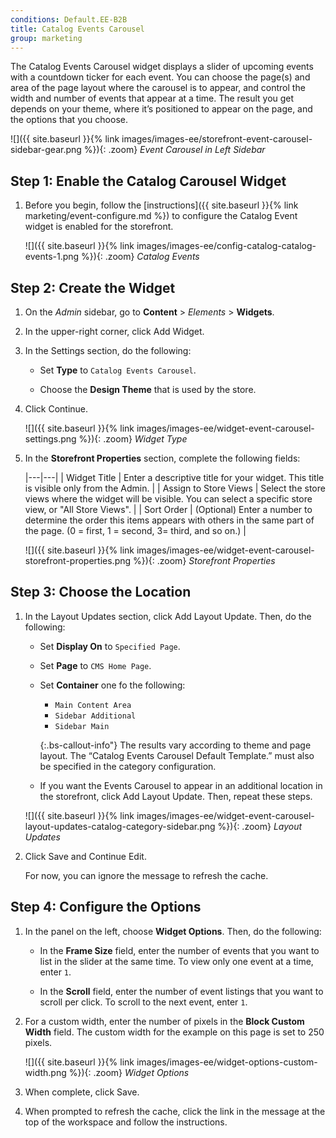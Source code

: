 ```yaml
---
conditions: Default.EE-B2B
title: Catalog Events Carousel
group: marketing
---
```


The Catalog Events Carousel widget displays a slider of upcoming events with a countdown ticker for each event. You can choose the page(s) and area of the page layout where the carousel is to appear, and control the width and number of events that appear at a time. The result you get depends on your theme, where it’s positioned to appear on the page, and the options that you choose.

![]({{ site.baseurl }}{% link images/images-ee/storefront-event-carousel-sidebar-gear.png %}){: .zoom}
_Event Carousel in Left Sidebar_

## Step 1: Enable the Catalog Carousel Widget

1. Before you begin, follow the [instructions]({{ site.baseurl }}{% link marketing/event-configure.md %}) to configure the Catalog Event widget is enabled for the storefront.

    ![]({{ site.baseurl }}{% link images/images-ee/config-catalog-catalog-events-1.png %}){: .zoom}
    _Catalog Events_

## Step 2: Create the Widget

1. On the _Admin_ sidebar, go to **Content** > _Elements_ > **Widgets**.

1. In the upper-right corner, click <span class="btn">Add Widget</span>.

1. In the Settings section, do the following:

    - Set **Type** to `Catalog Events Carousel`.

    - Choose the **Design Theme** that is used by the store.

1. Click <span class="btn">Continue</span>.

    ![]({{ site.baseurl }}{% link images/images-ee/widget-event-carousel-settings.png %}){: .zoom}
    *Widget Type*

1. In the **Storefront Properties** section, complete the following fields:

    |---|---|
    | Widget Title | Enter a descriptive title for your widget. This title is visible only from the Admin. |
    | Assign to Store Views | Select the store views where the widget will be visible. You can select a specific store view, or "All Store Views". |
    | Sort Order | (Optional) Enter a number to determine the order this items appears with others in the same part of the page. (0 = first, 1 = second, 3= third, and so on.) |

    ![]({{ site.baseurl }}{% link images/images-ee/widget-event-carousel-storefront-properties.png %}){: .zoom}
    _Storefront Properties_

## Step 3: Choose the Location

1. In the Layout Updates section, click <span class="btn">Add Layout Update</span>. Then, do the following:

    - Set **Display On** to `Specified Page`.

    - Set **Page** to `CMS Home Page`.

    - Set **Container** one fo the following:

      - `Main Content Area`
      - `Sidebar Additional`
      - `Sidebar Main`

       {:.bs-callout-info"}
       The results vary according to theme and page layout. The “Catalog Events Carousel Default Template.” must also be specified in the category configuration.

    - If you want the Events Carousel to appear in an additional location in the storefront, click <span class="btn">Add Layout Update</span>. Then, repeat these steps.

   ![]({{ site.baseurl }}{% link images/images-ee/widget-event-carousel-layout-updates-catalog-category-sidebar.png %}){: .zoom}
   _Layout Updates_

1. Click <span class="btn">Save and Continue Edit</span>.

    For now, you can ignore the message to refresh the cache.

## Step 4: Configure the Options

1. In the panel on the left, choose **Widget Options**. Then, do the following:

    - In the **Frame Size** field, enter the number of events that you want to list in the slider at the same time. To view only one event at a time, enter `1`.

    - In the **Scroll** field, enter the number of event listings that you want to scroll per click. To scroll to the next event, enter `1`.

1. For a custom width, enter the number of pixels in the **Block Custom Width** field. The custom width for the example on this page is set to 250 pixels.

    ![]({{ site.baseurl }}{% link images/images-ee/widget-options-custom-width.png %}){: .zoom}
    _Widget Options_

1. When complete, click <span class="btn">Save</span>.

1. When prompted to refresh the cache, click the link in the message at the top of the workspace and follow the instructions.
